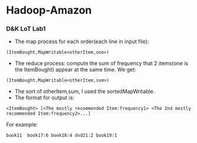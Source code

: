 # Hadoop-Amazon
### D&amp;K LoT Lab1
* The map process for each order(each line in input file): 
```
(ItemBought,MapWritable<otherItem,one>)
```
* The reduce process: compute the sum of frequency that 2 items(one is the ItemBought) appear at the same time. We get:
```
(ItemBought,MapWritable<otherItem,sum>)
```
* The sort of otherItem,sum, I used the sortedMapWritable.
* The format for output is:
```
<ItemBought> [<The mostly recommended Item:frequency1> <The 2nd mostly recommended Item:frequency2>...]
```
For example:
```
book11	book17:6 book18:4 dvd21:2 book19:1 
```
